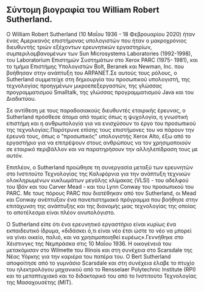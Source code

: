 ## Σύντομη βιογραφία του William Robert Sutherland.

Ο William Robert Sutherland (10 Μαΐου 1936 - 18 Φεβρουαρίου 2020) ήταν ένας Αμερικανός επιστήμονας υπολογιστών που ήταν ο μακροχρόνιος διευθυντής τριών εξέχοντων ερευνητικών
εργαστηρίων, συμπεριλαμβανομένων των Sun Microsystems Laboratories (1992-1998), του Laboratorium Επιστημών Συστημάτων στο Xerox PARC (1975- 1981), και το τμήμα Επιστήμης 
Υπολογιστών Bolt, Beranek και Newman, Inc. που βοήθησαν στην ανάπτυξη του ARPANET.Σε αυτούς τους ρόλους, o Sutherland συμμετείχε στη δημιουργία του προσωπικού υπολογιστή, 
της τεχνολογίας προηγμένων μικροεπεξεργαστών, της γλώσσας προγραμματισμού Smalltalk, της γλώσσας προγραμματισμού Java και του Διαδικτύου.

Σε αντίθεση με τους παραδοσιακούς διευθυντές εταιρικής έρευνας, ο Sutherland πρόσθεσε άτομα από τομείς όπως η ψυχολογία, η γνωστική επιστήμη και η ανθρωπολογία για να ενισχύσουν
το έργο του προσωπικού της τεχνολογίας.Παρότρυνε επίσης τους επιστήμονες του να πάρουν την έρευνά τους, όπως ο "προσωπικός" υπολογιστής Xerox Alto, έξω από το εργαστήριο για να 
επιτρέψουν στους ανθρώπους να τον χρησιμοποιούν σε εταιρικό περιβάλλον και να παρατηρήσουν την αλληλεπίδραση τους με αυτόν.

Επιπλέον, ο Sutherland προώθησε τη συνεργασία μεταξύ των ερευνητών στο Ινστιτούτο Τεχνολογίας της Καλιφόρνια για την ανάπτυξη τεχνικών ολοκληρωμένων κυκλωμάτων μεγάλης κλίμακας
(VLSI) - του αδελφού του Ιβάν και του Carver Mead - και του Lynn Conway του προσωπικού του PARC. Με τους πόρους PARC που διατέθηκαν από τον Sutherland, οι Mead και Conway ανέπτυξαν
ένα πανεπιστημιακό πρόγραμμα που βοήθησε στην επιτάχυνση της ανάπτυξης και της διανομής μιας τεχνολογίας της οποίας το αποτέλεσμα είναι πλέον ανυπολόγιστο.

Ο Sutherland είπε ότι ένα ερευνητικό εργαστήριο είναι κυρίως ένα εκπαιδευτικό ίδρυμα, «διδάσκει ό,τι είναι νέο έτσι ώστε το νέο να μπορεί να γίνει οικείο, παλιό, και να 
χρησιμοποιηθεί ευρέως».Γεννήθηκε στο Χέιστινγκς της Νεμπράσκα στις 10 Μαΐου 1936. Η οικογένειά του μετακόμισαν στο Wilmette του Illinois και στη συνέχεια στο Scarsdale της
Νέας Υόρκης για την καριέρα του πατέρα του. Ο Bert Sutherland αποφοίτησε από το γυμνάσιο Scarsdale και στη συνέχεια έλαβε το πτυχίο του ηλεκτρολόγου μηχανικού από το Rensselaer
Polytechnic Institute (RPI)  και το μεταπτυχιακό και το διδακτορικό του από το Ινστιτούτο Τεχνολογίας της Μασαχουσέτης (MIT).
